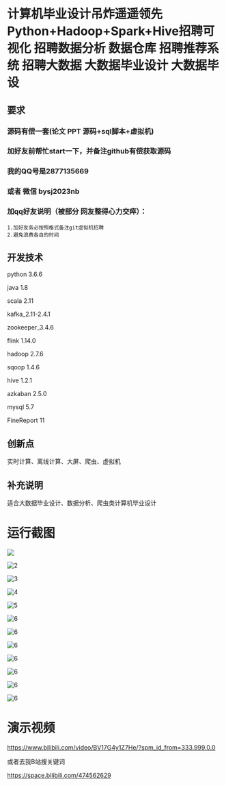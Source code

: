 # 计算机毕业设计吊炸遥遥领先Python+Hadoop+Spark+Hive招聘可视化 招聘数据分析 数据仓库 招聘推荐系统 招聘大数据 大数据毕业设计 大数据毕设

## 要求
### 源码有偿一套(论文 PPT 源码+sql脚本+虚拟机)
### 
### 加好友前帮忙start一下，并备注github有偿获取源码
### 我的QQ号是2877135669 

### 或者 微信 bysj2023nb

### 加qq好友说明（被部分  网友整得心力交瘁）：
    1.加好友务必按照格式备注git虚拟机招聘
    2.避免浪费各自的时间














## 开发技术
python 3.6.6 

java  1.8 

scala 2.11 

kafka_2.11-2.4.1 

zookeeper_3.4.6 

flink 1.14.0 

hadoop 2.7.6 

sqoop 1.4.6 

hive 1.2.1 

azkaban 2.5.0 

mysql 5.7 

FineReport 11 

## 创新点

实时计算、离线计算、大屏、爬虫、虚拟机



## 补充说明
适合大数据毕业设计、数据分析、爬虫类计算机毕业设计









# 运行截图

![](1.png)

![2](2.png)

![3](3.png)

![4](4.png)

![5](5.png)

![6](6.png)

![6](7.png)

![6](8.png)

![6](9.png)

![6](10.png)

![6](11.png)

![6](12.png)








# 演示视频

https://www.bilibili.com/video/BV17G4y1Z7He/?spm_id_from=333.999.0.0

或者去我B站搜关键词

https://space.bilibili.com/474562629